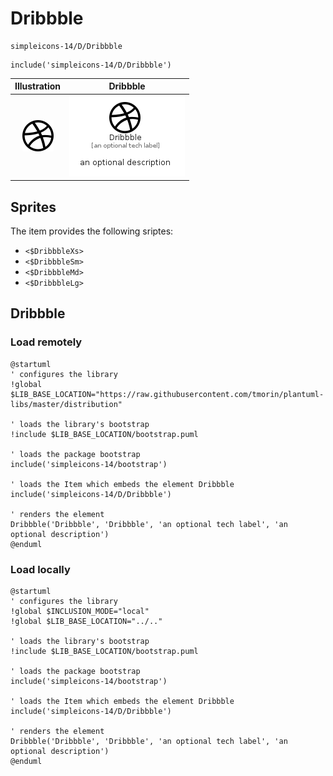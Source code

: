 # Dribbble


```text
simpleicons-14/D/Dribbble
```

```text
include('simpleicons-14/D/Dribbble')
```



| Illustration | Dribbble |
| :---: | :---: |
| ![illustration for Illustration](../../simpleicons-14/D/Dribbble.png) | ![illustration for Dribbble](../../simpleicons-14/D/Dribbble.Local.png) |



## Sprites
The item provides the following sriptes:

- `<$DribbbleXs>`
- `<$DribbbleSm>`
- `<$DribbbleMd>`
- `<$DribbbleLg>`





## Dribbble

### Load remotely
```plantuml
@startuml
' configures the library
!global $LIB_BASE_LOCATION="https://raw.githubusercontent.com/tmorin/plantuml-libs/master/distribution"

' loads the library's bootstrap
!include $LIB_BASE_LOCATION/bootstrap.puml

' loads the package bootstrap
include('simpleicons-14/bootstrap')

' loads the Item which embeds the element Dribbble
include('simpleicons-14/D/Dribbble')

' renders the element
Dribbble('Dribbble', 'Dribbble', 'an optional tech label', 'an optional description')
@enduml
```

### Load locally
```plantuml
@startuml
' configures the library
!global $INCLUSION_MODE="local"
!global $LIB_BASE_LOCATION="../.."

' loads the library's bootstrap
!include $LIB_BASE_LOCATION/bootstrap.puml

' loads the package bootstrap
include('simpleicons-14/bootstrap')

' loads the Item which embeds the element Dribbble
include('simpleicons-14/D/Dribbble')

' renders the element
Dribbble('Dribbble', 'Dribbble', 'an optional tech label', 'an optional description')
@enduml
```

